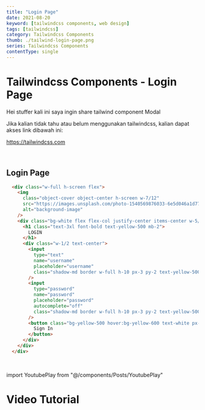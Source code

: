 ```yaml
---
title: "Login Page"
date: 2021-08-20
keyword: [tailwindcss components, web design]
tags: [tailwindcss]
category: Tailwindcss Components
thumb: ./tailwind-login-page.png
series: Tailwindcss Components
contentType: single
---
```


# Tailwindcss Components - Login Page

Hei stuffer kali ini saya ingin share tailwind component Modal

Jika kalian tidak tahu atau belum menggunakan tailwindcss, kalian dapat akses link dibawah ini:

https://tailwindcss.com

<br/>

## Login Page

```html
  <div class="w-full h-screen flex">
    <img
      class="object-cover object-center h-screen w-7/12"
      src="https://images.unsplash.com/photo-1540569876033-6e5d046a1d77?ixlib=rb-1.2.1&ixid=eyJhcHBfaWQiOjEyMDd9&auto=format&fit=crop&w=1050&q=80" 
      alt="background-image"
    />
    <div class="bg-white flex flex-col justify-center items-center w-5/12 shadow-lg">
      <h1 class="text-3xl font-bold text-yellow-500 mb-2">
        LOGIN
      </h1>
      <div class="w-1/2 text-center">
        <input 
          type="text" 
          name="username" 
          placeholder="username"
          class="shadow-md border w-full h-10 px-3 py-2 text-yellow-500 focus:outline-none focus:border-yellow-500 mb-3 rounded"
        />
        <input 
          type="password" 
          name="password" 
          placeholder="password" 
          autocomplete="off"
          class="shadow-md border w-full h-10 px-3 py-2 text-yellow-500 focus:outline-none focus:border-yellow-500 mb-3 rounded"
        />
        <button class="bg-yellow-500 hover:bg-yellow-600 text-white px-3 py-1 rounded text-lg focus:outline-none shadow">
          Sign In
        </button>
      </div>
    </div>
  </div>
```

<br/>

import YoutubePlay from "@/components/Posts/YoutubePlay"

# Video Tutorial
<YoutubePlay id="DdzwjUJN_IM"/>